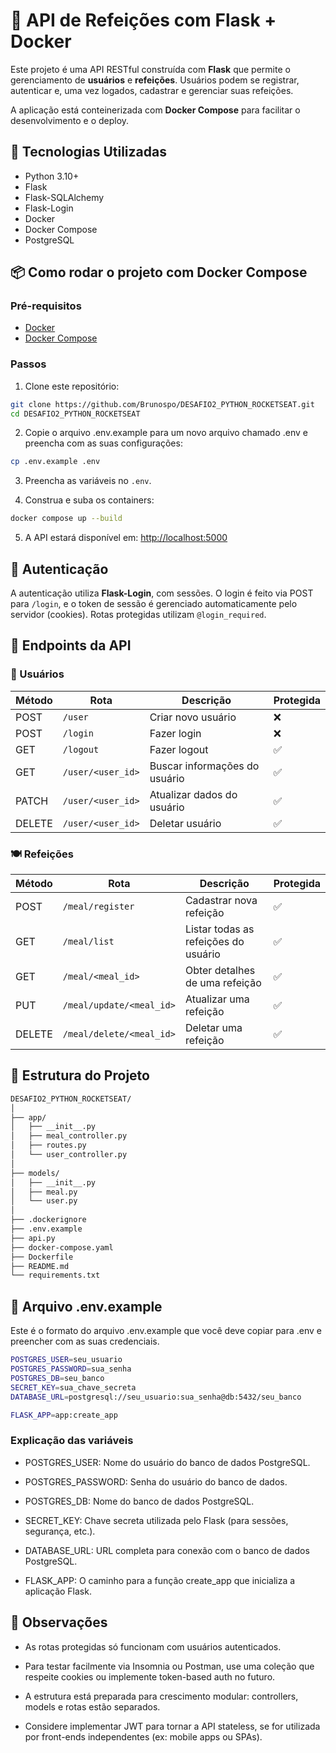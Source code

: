 # 🥗 API de Refeições com Flask + Docker

Este projeto é uma API RESTful construída com **Flask** que permite o gerenciamento de **usuários** e **refeições**. Usuários podem se registrar, autenticar e, uma vez logados, cadastrar e gerenciar suas refeições.

A aplicação está conteinerizada com **Docker Compose** para facilitar o desenvolvimento e o deploy.

## 🚀 Tecnologias Utilizadas

- Python 3.10+
- Flask
- Flask-SQLAlchemy
- Flask-Login
- Docker
- Docker Compose
- PostgreSQL

## 📦 Como rodar o projeto com Docker Compose

### Pré-requisitos

- [Docker](https://www.docker.com/)
- [Docker Compose](https://docs.docker.com/compose/)

### Passos

1. Clone este repositório:

```bash
git clone https://github.com/Brunospo/DESAFIO2_PYTHON_ROCKETSEAT.git
cd DESAFIO2_PYTHON_ROCKETSEAT
```

2. Copie o arquivo .env.example para um novo arquivo chamado .env e preencha com as suas configurações:

```bash
cp .env.example .env
```

3. Preencha as variáveis no ``.env``.

4. Construa e suba os containers:

```bash
docker compose up --build
```

5. A API estará disponível em: <http://localhost:5000>

## 🔐 Autenticação

A autenticação utiliza **Flask-Login**, com sessões. O login é feito via POST para ``/login``, e o token de sessão é gerenciado automaticamente pelo servidor (cookies). Rotas protegidas utilizam ``@login_required``.

## 🧪 Endpoints da API

### 📁 Usuários

| Método | Rota              | Descrição                     | Protegida |
| ------ | ----------------- | ----------------------------- | --------- |
| POST   | `/user`           | Criar novo usuário            | ❌         |
| POST   | `/login`          | Fazer login                   | ❌         |
| GET    | `/logout`         | Fazer logout                  | ✅         |
| GET    | `/user/<user_id>` | Buscar informações do usuário | ✅         |
| PATCH  | `/user/<user_id>` | Atualizar dados do usuário    | ✅         |
| DELETE | `/user/<user_id>` | Deletar usuário               | ✅         |

### 🍽️ Refeições

| Método | Rota                     | Descrição                            | Protegida |
| ------ | ------------------------ | ------------------------------------ | --------- |
| POST   | `/meal/register`         | Cadastrar nova refeição              | ✅         |
| GET    | `/meal/list`             | Listar todas as refeições do usuário | ✅         |
| GET    | `/meal/<meal_id>`        | Obter detalhes de uma refeição       | ✅         |
| PUT    | `/meal/update/<meal_id>` | Atualizar uma refeição               | ✅         |
| DELETE | `/meal/delete/<meal_id>` | Deletar uma refeição                 | ✅         |

## 📂 Estrutura do Projeto

```markdown
DESAFIO2_PYTHON_ROCKETSEAT/
│
├── app/
│   ├── __init__.py
│   ├── meal_controller.py
│   ├── routes.py
│   └── user_controller.py
│
├── models/
│   ├── __init__.py
│   ├── meal.py
│   └── user.py
│
├── .dockerignore
├── .env.example
├── api.py
├── docker-compose.yaml
├── Dockerfile
├── README.md
└── requirements.txt

```

## 📝 Arquivo .env.example

Este é o formato do arquivo .env.example que você deve copiar para .env e preencher com as suas credenciais.

```bash
POSTGRES_USER=seu_usuario
POSTGRES_PASSWORD=sua_senha
POSTGRES_DB=seu_banco
SECRET_KEY=sua_chave_secreta
DATABASE_URL=postgresql://seu_usuario:sua_senha@db:5432/seu_banco

FLASK_APP=app:create_app
```

### Explicação das variáveis

- POSTGRES_USER: Nome do usuário do banco de dados PostgreSQL.

- POSTGRES_PASSWORD: Senha do usuário do banco de dados.

- POSTGRES_DB: Nome do banco de dados PostgreSQL.

- SECRET_KEY: Chave secreta utilizada pelo Flask (para sessões, segurança, etc.).

- DATABASE_URL: URL completa para conexão com o banco de dados PostgreSQL.

- FLASK_APP: O caminho para a função create_app que inicializa a aplicação Flask.

## 🧠 Observações

- As rotas protegidas só funcionam com usuários autenticados.

- Para testar facilmente via Insomnia ou Postman, use uma coleção que respeite cookies ou implemente token-based auth no futuro.

- A estrutura está preparada para crescimento modular: controllers, models e rotas estão separados.

- Considere implementar JWT para tornar a API stateless, se for utilizada por front-ends independentes (ex: mobile apps ou SPAs).

